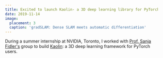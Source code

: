 ```yaml
---
title: Excited to launch Kaolin- a 3D deep learning library for PyTorch users
date: 2019-11-14
image:
  placement: 3
  caption: 'gradSLAM: Dense SLAM meets automatic differentiation'
---
```


During a summer internship at NVIDIA, Toronto, I worked with [Prof. Sanja Fidler's](http://www.cs.toronto.edu/~fidler) group to build [Kaolin](https://github.com/NVIDIAGameWorks/kaolin/): a 3D deep learning framework for PyTorch users.
